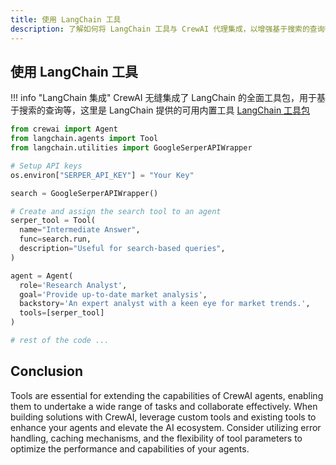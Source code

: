 ```yaml
---
title: 使用 LangChain 工具
description: 了解如何将 LangChain 工具与 CrewAI 代理集成，以增强基于搜索的查询等功能。
---
```


## 使用 LangChain 工具
!!! info "LangChain 集成"
    CrewAI 无缝集成了 LangChain 的全面工具包，用于基于搜索的查询等，这里是 LangChain 提供的可用内置工具 [LangChain 工具包](https://python.langchain.com/docs/integrations/tools/)

```python
from crewai import Agent
from langchain.agents import Tool
from langchain.utilities import GoogleSerperAPIWrapper

# Setup API keys
os.environ["SERPER_API_KEY"] = "Your Key"

search = GoogleSerperAPIWrapper()

# Create and assign the search tool to an agent
serper_tool = Tool(
  name="Intermediate Answer",
  func=search.run,
  description="Useful for search-based queries",
)

agent = Agent(
  role='Research Analyst',
  goal='Provide up-to-date market analysis',
  backstory='An expert analyst with a keen eye for market trends.',
  tools=[serper_tool]
)

# rest of the code ...
```

## Conclusion
Tools are essential for extending the capabilities of CrewAI agents, enabling them to undertake a wide range of tasks and collaborate effectively. When building solutions with CrewAI, leverage custom tools and existing tools to enhance your agents and elevate the AI ecosystem. Consider utilizing error handling, caching mechanisms, and the flexibility of tool parameters to optimize the performance and capabilities of your agents.